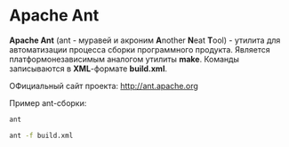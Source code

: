 Apache Ant
==========

**Apache Ant**
(ant - муравей и акроним **A**nother **N**eat **T**ool) -
утилита для автоматизации процесса сборки программного продукта.
Является платформонезависимым аналогом утилиты **make**.
Команды записываются в **XML**-формате **build.xml**.

ОФициальный сайт проекта: http://ant.apache.org

Пример ant-сборки:

``` bat
ant
```

``` bat
ant -f build.xml
```





